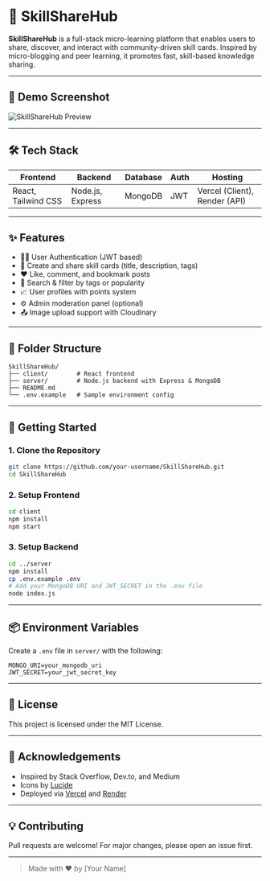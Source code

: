 
# 🚀 SkillShareHub

**SkillShareHub** is a full-stack micro-learning platform that enables users to share, discover, and interact with community-driven skill cards. Inspired by micro-blogging and peer learning, it promotes fast, skill-based knowledge sharing.

---

## 📸 Demo Screenshot

![SkillShareHub Preview](https://via.placeholder.com/900x400.png?text=SkillShareHub+Preview+Coming+Soon)

---

## 🛠️ Tech Stack

| Frontend       | Backend        | Database | Auth   | Hosting            |
|----------------|----------------|----------|--------|--------------------|
| React, Tailwind CSS | Node.js, Express | MongoDB  | JWT    | Vercel (Client), Render (API) |

---

## ✨ Features

- 🧑‍💻 User Authentication (JWT based)
- 📝 Create and share skill cards (title, description, tags)
- ❤️ Like, comment, and bookmark posts
- 🔎 Search & filter by tags or popularity
- 📈 User profiles with points system
- ⚙️ Admin moderation panel (optional)
- 📤 Image upload support with Cloudinary

---

## 📂 Folder Structure

```
SkillShareHub/
├── client/        # React frontend
├── server/        # Node.js backend with Express & MongoDB
├── README.md
└── .env.example   # Sample environment config
```

---

## 🚀 Getting Started

### 1. Clone the Repository
```bash
git clone https://github.com/your-username/SkillShareHub.git
cd SkillShareHub
```

### 2. Setup Frontend
```bash
cd client
npm install
npm start
```

### 3. Setup Backend
```bash
cd ../server
npm install
cp .env.example .env
# Add your MongoDB URI and JWT_SECRET in the .env file
node index.js
```

---

## 📦 Environment Variables

Create a `.env` file in `server/` with the following:

```
MONGO_URI=your_mongodb_uri
JWT_SECRET=your_jwt_secret_key
```

---

## 📄 License

This project is licensed under the MIT License.

---

## 🙌 Acknowledgements

- Inspired by Stack Overflow, Dev.to, and Medium
- Icons by [Lucide](https://lucide.dev)
- Deployed via [Vercel](https://vercel.com) and [Render](https://render.com)

---

## 💡 Contributing

Pull requests are welcome! For major changes, please open an issue first.

---

> Made with ❤️ by [Your Name]
